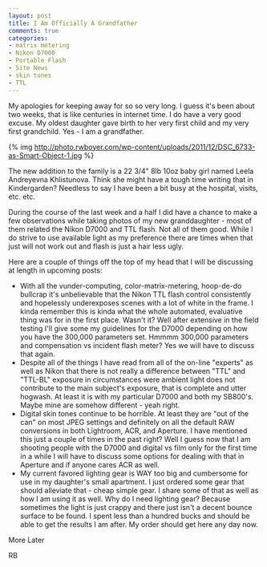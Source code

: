 ```yaml
---
layout: post
title: I Am Officially A Grandfather
comments: true
categories:
- matrix metering
- Nikon D7000
- Portable Flash
- Site News
- skin tones
- TTL
---
```

My apologies for keeping away for so so very long. I guess it's been about two weeks, that is like centuries in internet time. I do have a very good excuse. My oldest daughter gave birth to her very first child and my very first grandchild. Yes - I am a grandfather.

{% img http://photo.rwboyer.com/wp-content/uploads/2011/12/DSC_6733-as-Smart-Object-1.jpg %}

The new addition to the family is a 22 3/4" 8lb 10oz baby girl named Leela Andreyevna Khlistunova. Think she might have a tough time writing that in Kindergarden? Needless to say I have been a bit busy at the hospital, visits, etc. etc.

During the course of the last week and a half I did have a chance to make a few observations while taking photos of my new granddaughter - most of them related the Nikon D7000 and TTL flash. Not all of them good. While I do strive to use available light as my preference there are times when that just will not work out and flash is just a hair less ugly.

Here are a couple of things off the top of my head that I will be discussing at length in upcoming posts:
<ul>
	<li>With all the vunder-computing, color-matrix-metering, hoop-de-do bullcrap it's unbelievable that the Nikon TTL flash control consistently and hopelessly underexposes scenes with a lot of white in the frame. I kinda remember this is kinda what the whole automated, evaluative thing was for in the first place. Wasn't it? Well after extensive in the field testing I'll give some my guidelines for the D7000 depending on how you have the 300,000 parameters set. Hmmmm 300,000 parameters and compensation vs incident flash meter? Yes we will have to discuss that again.</li>
	<li>Despite all of the things I have read from all of the on-line "experts" as well as Nikon that there is not really a difference between "TTL" and "TTL-BL" exposure in circumstances were ambient light does not contribute to the main subject's exposure, that is complete and utter hogwash. At least it is with my particular D7000 and both my SB800's. Maybe mine are somehow different - yeah right.</li>
	<li>Digital skin tones continue to be horrible. At least they are "out of the can" on most JPEG settings and definitely on all the default RAW conversions in both Lightroom, ACR, and Aperture. I have mentioned this just a couple of times in the past right? Well I guess now that I am shooting people with the D7000 and digital vs film only for the first time in a while I will have to discuss some options for dealing with that in Aperture and if anyone cares ACR as well.</li>
	<li>My current favored lighting gear is WAY too big and cumbersome for use in my daughter's small apartment. I just ordered some gear that should alleviate that - cheap simple gear. I share some of that as well as how I am using it as well. Why do I need lighting gear? Because sometimes the light is just crappy and there just isn't a decent bounce surface to be found. I spent less than a hundred bucks and should be able to get the results I am after. My order should get here any day now.</li>
</ul>
More Later

RB